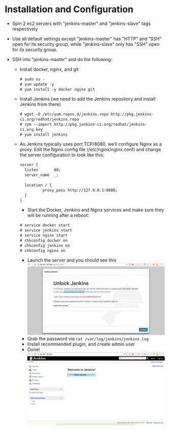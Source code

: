 # Installation and Configuration

* Spin 2 ec2 servers with "jenkins-master" and "jenkins-slave" tags respectively
* Use all default settings except "jenkins-master" has "HTTP" and "SSH" open for its security group, while "jenkins-slave" only has "SSH" open for its security group.

* SSH into "jenkins-master" and do the following:
  * Install docker, nginx, and git
    ```
    # sudo su -
    # yum update -y
    # yum install -y docker nginx git
    ```
  * Install Jenkins (we need to add the Jenkins repository and install Jenkins from there)
    ```
    # wget -O /etc/yum.repos.d/jenkins.repo http://pkg.jenkins-ci.org/redhat/jenkins.repo
    # rpm --import http://pkg.jenkins-ci.org/redhat/jenkins-ci.org.key
    # yum install jenkins
    ```
  * As Jenkins typically uses port TCP/8080, we’ll configure Nginx as a proxy. Edit the Nginx config file (/etc/nginx/nginx.conf) and change the server configuration to look like this:
    ```
    server {
      listen       80;
      server_name  _;

      location / {
              proxy_pass http://127.0.0.1:8080;
      }
    }
    ```
    * Start the Docker, Jenkins and Nginx services and make sure they will be running after a reboot:
    ```
    # service docker start
    # service jenkins start
    # service nginx start
    # chkconfig docker on
    # chkconfig jenkins on
    # chkconfig nginx on
    ```
    * Launch the server and you should see this
    ![1.png](/screenshots/1.png)
    * Grab the password via `cat /var/log/jenkins/jenkins.log`
    * Install recommended plugin, and create admin user
    * Done!
    ![2.png](/screenshots/2.png)
